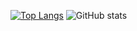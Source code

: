 [![Top Langs](https://github-readme-stats.vercel.app/api/top-langs/?username=tuliopd17&hide_progress=true)](https://github.com/anuraghazra/github-readme-stats)
![GitHub stats](https://github-readme-stats.vercel.app/api?username=tuliopd17&theme=dark&show_icons=true)
